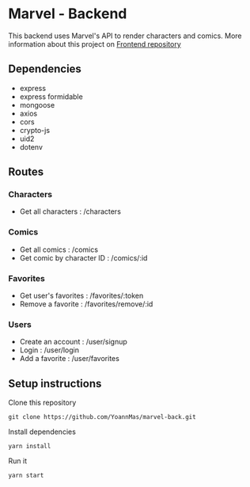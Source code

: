 # Marvel - Backend

This backend uses Marvel's API to render characters and comics. 
More information about this project on <a href="https://github.com/YoannMas/marvel-front">Frontend repository</a>

## Dependencies

- express
- express formidable
- mongoose
- axios
- cors
- crypto-js
- uid2
- dotenv

## Routes 

### Characters
- Get all characters : /characters

### Comics
- Get all comics : /comics
- Get comic by character ID : /comics/:id 

### Favorites
- Get user's favorites : /favorites/:token
- Remove a favorite : /favorites/remove/:id

### Users
- Create an account : /user/signup
- Login : /user/login
- Add a favorite : /user/favorites

## Setup instructions

Clone this repository 

```
git clone https://github.com/YoannMas/marvel-back.git
```

Install dependencies

```
yarn install
```

Run it

```
yarn start
```
